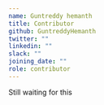 ```yaml
---
name: Guntreddy hemanth
title: Contributor
github: GuntreddyHemanth
twitter: ""
linkedin: ""
slack: ""
joining_date: ""
role: contributor
---
```


Still waiting for this
